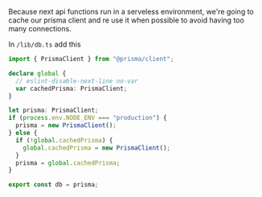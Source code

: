 Because next api functions run in a serveless environment, we're going to cache our prisma client and re use it when possible to avoid having too many connections.

In `/lib/db.ts` add this

```ts
import { PrismaClient } from "@prisma/client";

declare global {
  // eslint-disable-next-line no-var
  var cachedPrisma: PrismaClient;
}

let prisma: PrismaClient;
if (process.env.NODE_ENV === "production") {
  prisma = new PrismaClient();
} else {
  if (!global.cachedPrisma) {
    global.cachedPrisma = new PrismaClient();
  }
  prisma = global.cachedPrisma;
}

export const db = prisma;
```
